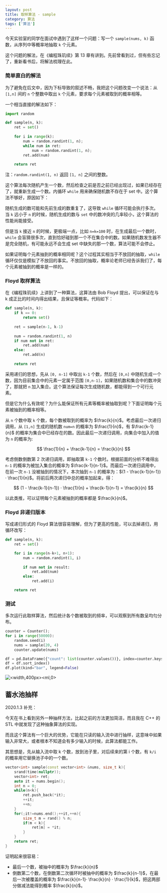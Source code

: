 ```yaml
---
layout: post
title: 取样算法 - sample
category: 算法
tags: ['算法']
---
```


今天实验室的同学在面试中遇到了这样一个问题：写一个 `sample(nums, k)` 函数，从序列中等概率地抽取 `k` 个元素。

这个问题的解法，在《编程珠玑续》第 13 章有讲到。先前曾看到过，但有些忘记了，重新看书后，将解法梳理在此。

### 简单直白的解法

为了避免在后文中，因为下标导致的叙述不畅，我把这个问题改变一个说法：从 `[1,n]` 间的 `n` 个整数中取出 `k` 个元素，要求每个元素被取到的概率相等。

一个相当直接的解法如下：

```python
import random

def sample(n, k):
    ret = set()
    
    for i in range(k):
        num = random.randint(1, n);
        while num in ret:
            num = random.randint(1, n);
        ret.add(num)
        
    return ret
```

注：`random.randint(1, n)` 返回 `[1, n]` 之间的整数。

这个算法每次随机产生一个数，然后检查之前是否之前已经出现过，如果已经存在了，就重新生成一个数。内循环 `while` 用来确保随机数不存在于 set 中。这个算法不够好，原因如下：

随机生成的数可能和先前生成的数重复了，这导致 `while` 循环可能会执行多次。当 `k` 远小于 `n` 的时候，随机生成的数与 `set` 中的数冲突的几率较小，这个算法的性能尚能接受。

但是当 `k` 接近 `n` 的时候，更极端一点，比如 `n=k=100` 时，在生成最后一个数时，`while` 会盲猜很多次，直到恰好碰到那一个不在集合中的数。如果随机数发生器不是完全随机，有可能永远不会生成 set 中缺失的那一个数，算法可能不会停止。

如果证明每个元素抽到的概率相同呢？这个过程其实相当于不放回的抽取，`while` 循环仅仅是模拟了不放回的事实。不放回的抽取，概率论老师已经告诉我们了，每个元素被抽到的概率是一样的。

### Floyd 取样算法

在《编程珠玑续》上讲到了一种算法，这算法由 Bob Floyd 提出，可以保证在与 k 成正比的时间内得出结果，且保证等概率。代码如下：
 
```python
def sample(n, k):
    if k == 0:
        return set()
    
    ret = sample(n-1, k-1)
    
    num = random.randint(1, n)
    if num not in ret:
        ret.add(num)
    else:
        ret.add(n)
        
    return ret
```

采用递归的思想，先从 `[0, n-1]` 中取出 `k-1` 个数，然后在 `[0,n]` 中随机生成一个数，因为目前集合中的元素一定属于范围 `[0,n-1]`，如果随机数和集合中的数冲突了，那就把 `n` 加入集合。这个算法保证每次生成随机数，都能得到一个可行元素。

但是它为什么有效呢？为什么能保证所有元素等概率被抽取到呢？下面证明每个元素被抽到的概率相等。

从 `n` 个数中取 `k` 个数，每个数被取到的概率为 $\frac{k}{n}$。考虑最后一次递归调用，从 `[1,n]` 生成的随机数 `num=n` 的概率为 $\frac{1}{n}$，有 $\frac{k-1}{n}$ 的概率为集合中已经存在的数。因此最后一次递归调用，向集合中加入的值为 `n` 的概率为:

$$
\frac{1}{n} + \frac{k-1}{n} = \frac{k}{n}
$$

考虑倒数倒数第 2 次递归调用，即抽取第 `k-1` 个数时。根据前面的分析不难得出 `n-1` 的概率为被加入集合的概率为 $\frac{k-1}{n-1}$。而最后一次递归调用中，在前一次 `n-1` 没被抽到的情况下，本次抽到 `n-1` 的概率为：$(1 - \frac{k-1}{n-1}) · \frac{1}{n}$。将前后两次递归中总的概率加起来，得：

$$
(1 - \frac{k-1}{n-1}) · \frac{1}{n} + \frac{k-1}{n-1} = \frac{k}{n}
$$

以此类推，可以证明每个元素被抽到的概率都是 $\frac{k}{n}$。

### Floyd 非递归版本

写成递归形式的 Floyd 算法很容易理解，但为了更高的性能，可以去掉递归，用循环改写：

```python
def sample(n, k):
    ret = set()

    for i in range(n-k+1, n+1):
        num = random.randint(1, i)
        
        if num not in result:
            ret.add(num)
        else:
            ret.add(i)

    return ret
```

### 测试

多次运行此取样算法，然后统计各个数被取到的频率，可以观察到所有数呈均匀分布。

```python
counter = Counter();
for i in range(50000):
    random.seed(i)
    nums = sample(20, 4)
    counter.update(nums)

df = pd.DataFrame({"count": list(counter.values())}, index=counter.keys())
df = df.sort_index()
df.plot(kind="bar", legend=False)
```

![<width,400px><ml,0>](https://wangyu-name.oss-cn-hangzhou.aliyuncs.com/superbed/2019/10/12/5da1f805451253d178e890a2.jpg)


## 蓄水池抽样

2020.1.3 补充：

今天在书上看到另外一种抽样方法，比起之前的方法更加简洁，而且我在 C++ 的 STL 中就发现了这种抽象算法的实现。

而且这个算法有一个巨大的优势，它能在只读的输入流中进行抽样，这意味中如果输入非常大，或者根本不知道会有多少输入的时候，此算法都能工作。

其思想是，先从输入流中取 k 个数，放到池子里，对后续来的第 i 个数，有 `k/i` 的概率用它替换池子中的一个数。

```cpp
vector<int> sample(const vector<int> &nums, size_t k){
    srand(time(nullptr));
    vector<int> ret;
    auto it = nums.begin();
    int n = 0;
    while(n<k){
        ret.push_back(*it);
        ++it;
        ++n;
    }
    for(;it!=nums.end();++it,++n){
        size_t m = rand() % n;
        if(m < k){
            ret[m] = *it;
        }
    }
    return ret;
}
```

证明起来很容易：

- 最后一个数，被抽中的概率为 $\frac{k}{n}$
- 倒数第二个数，在倒数第二次循环时被抽中的概率为 $\frac{k}{n-1}$，在最后一次被覆盖的概率为 $\frac{k}{n-1}· \frac{k}{n} · \frac{1}{k}$，把这两部分做减法能得到概率 $\frac{k}{n}$。